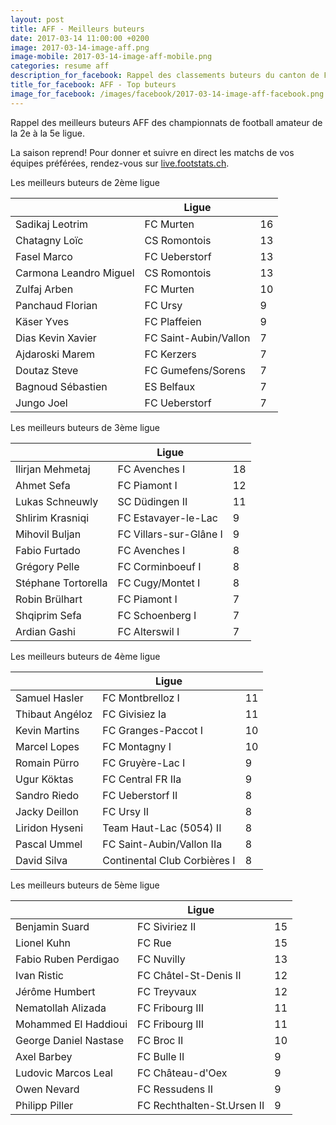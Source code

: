 ```yaml
---
layout: post
title: AFF - Meilleurs buteurs
date: 2017-03-14 11:00:00 +0200
image: 2017-03-14-image-aff.png
image-mobile: 2017-03-14-image-aff-mobile.png
categories: resume aff
description_for_facebook: Rappel des classements buteurs du canton de Fribourg.
title_for_facebook: AFF - Top buteurs
image_for_facebook: /images/facebook/2017-03-14-image-aff-facebook.png
---
```

<p>Rappel des meilleurs buteurs AFF des championnats de football amateur de la 2e à la 5e ligue.</p>
<p>La saison reprend! Pour donner et suivre en direct les matchs de vos équipes préférées, rendez-vous sur <a href='http://live.footstats.ch'>live.footstats.ch</a>.</p>

<p>Les meilleurs buteurs de 2ème ligue</p><table class="table"><thead><tr><th><i class="fa fa-male"></i></th><th>Ligue</th><th><i class="fa fa-futbol-o"></i></th></tr></thead><tbody><tr><td>Sadikaj Leotrim</td><td>FC Murten</td><td>16</td></tr><tr><td>Chatagny Loïc</td><td>CS Romontois</td><td>13</td></tr><tr><td>Fasel Marco</td><td>FC Ueberstorf</td><td>13</td></tr><tr><td>Carmona Leandro Miguel</td><td>CS Romontois</td><td>13</td></tr><tr><td>Zulfaj Arben</td><td>FC Murten</td><td>10</td></tr><tr><td>Panchaud Florian</td><td>FC Ursy</td><td>9</td></tr><tr><td>Käser Yves</td><td>FC Plaffeien</td><td>9</td></tr><tr><td>Dias Kevin Xavier</td><td>FC Saint-Aubin/Vallon</td><td>7</td></tr><tr><td>Ajdaroski Marem</td><td>FC Kerzers</td><td>7</td></tr><tr><td>Doutaz Steve</td><td>FC Gumefens/Sorens</td><td>7</td></tr><tr><td>Bagnoud Sébastien</td><td>ES Belfaux</td><td>7</td></tr><tr><td>Jungo Joel</td><td>FC Ueberstorf</td><td>7</td></tr></tbody></table><p>Les meilleurs buteurs de 3ème ligue</p><table class="table"><thead><tr><th><i class="fa fa-male"></i></th><th>Ligue</th><th><i class="fa fa-futbol-o"></i></th></tr></thead><tbody><tr><td>Ilirjan Mehmetaj</td><td>FC Avenches I</td><td>18</td></tr><tr><td>Ahmet Sefa</td><td>FC Piamont I</td><td>12</td></tr><tr><td>Lukas Schneuwly</td><td>SC Düdingen II</td><td>11</td></tr><tr><td>Shlirim Krasniqi</td><td>FC Estavayer-le-Lac</td><td>9</td></tr><tr><td>Mihovil Buljan</td><td>FC Villars-sur-Glâne I</td><td>9</td></tr><tr><td>Fabio Furtado</td><td>FC Avenches I</td><td>8</td></tr><tr><td>Grégory Pelle</td><td>FC Corminboeuf I</td><td>8</td></tr><tr><td>Stéphane Tortorella</td><td>FC Cugy/Montet I</td><td>8</td></tr><tr><td>Robin Brülhart</td><td>FC Piamont I</td><td>7</td></tr><tr><td>Shqiprim Sefa</td><td>FC Schoenberg I</td><td>7</td></tr><tr><td>Ardian Gashi</td><td>FC Alterswil I</td><td>7</td></tr></tbody></table><p>Les meilleurs buteurs de 4ème ligue</p><table class="table"><thead><tr><th><i class="fa fa-male"></i></th><th>Ligue</th><th><i class="fa fa-futbol-o"></i></th></tr></thead><tbody><tr><td>Samuel Hasler</td><td>FC Montbrelloz I</td><td>11</td></tr><tr><td>Thibaut Angéloz</td><td>FC Givisiez Ia</td><td>11</td></tr><tr><td>Kevin Martins</td><td>FC Granges-Paccot I</td><td>10</td></tr><tr><td>Marcel Lopes</td><td>FC Montagny I</td><td>10</td></tr><tr><td>Romain Pürro</td><td>FC Gruyère-Lac I</td><td>9</td></tr><tr><td>Ugur Köktas</td><td>FC Central FR IIa</td><td>9</td></tr><tr><td>Sandro Riedo</td><td>FC Ueberstorf II</td><td>8</td></tr><tr><td>Jacky Deillon</td><td>FC Ursy II</td><td>8</td></tr><tr><td>Liridon Hyseni</td><td>Team Haut-Lac (5054) II</td><td>8</td></tr><tr><td>Pascal Ummel</td><td>FC Saint-Aubin/Vallon IIa</td><td>8</td></tr><tr><td>David Silva</td><td>Continental Club Corbières I</td><td>8</td></tr></tbody></table><p>Les meilleurs buteurs de 5ème ligue</p><table class="table"><thead><tr><th><i class="fa fa-male"></i></th><th>Ligue</th><th><i class="fa fa-futbol-o"></i></th></tr></thead><tbody><tr><td>Benjamin Suard</td><td>FC Siviriez II</td><td>15</td></tr><tr><td>Lionel Kuhn</td><td>FC Rue</td><td>15</td></tr><tr><td>Fabio Ruben Perdigao</td><td>FC Nuvilly</td><td>13</td></tr><tr><td>Ivan Ristic</td><td>FC Châtel-St-Denis II</td><td>12</td></tr><tr><td>Jérôme Humbert</td><td>FC Treyvaux</td><td>12</td></tr><tr><td>Nematollah Alizada</td><td>FC Fribourg III</td><td>11</td></tr><tr><td>Mohammed El Haddioui</td><td>FC Fribourg III</td><td>11</td></tr><tr><td>George Daniel Nastase</td><td>FC Broc II</td><td>10</td></tr><tr><td>Axel Barbey</td><td>FC Bulle II</td><td>9</td></tr><tr><td>Ludovic Marcos Leal</td><td>FC Château-d'Oex</td><td>9</td></tr><tr><td>Owen Nevard</td><td>FC Ressudens II</td><td>9</td></tr><tr><td>Philipp Piller</td><td>FC Rechthalten-St.Ursen II</td><td>9</td></tr></tbody></table>